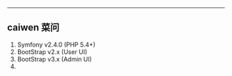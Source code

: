 ---------------------------
caiwen 菜问
---------------------------

1. Symfony v2.4.0 (PHP 5.4+)
2. BootStrap v2.x (User UI)
3. BootStrap v3.x (Admin UI)
4.